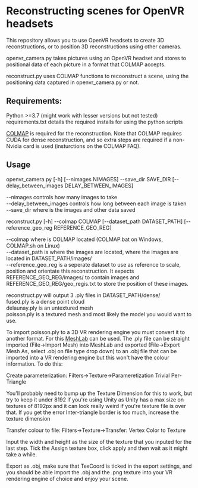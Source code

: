 # Reconstructing scenes for OpenVR headsets

This repository allows you to use OpenVR headsets to create 3D reconstructions, or to position 3D reconstructions using other cameras.

openvr_camera.py takes pictures using an OpenVR headset and stores to positional data of each picture in a format that COLMAP accepts.

reconstruct.py uses COLMAP functions to recoonstruct a scene, using the positioning data captured in openvr_camera.py or not.

## Requirements:
Python >=3.7 (might work with lesser versions but not tested)
requirements.txt details the required installs for using the python scripts

[COLMAP](https://colmap.github.io/index.html) is required for the reconstruction. Note that COLMAP requires CUDA for dense reconstruction, and so extra steps are required if a non-Nvidia card is used (insturctions on the COLMAP FAQ).

## Usage

openvr_camera.py [-h] [--nimages NIMAGES] --save_dir SAVE_DIR
                 [--delay_between_images DELAY_BETWEEN_IMAGES]

--nimages controls how many images to take  
--delay_between_images controls how long between each image is taken  
--save_dir where is the images and other data saved

reconstruct.py [-h] --colmap COLMAP [--dataset_path DATASET_PATH]
               [--reference_geo_reg REFERENCE_GEO_REG]

--colmap where is COLMAP located (COLMAP.bat on Windows, COLMAP.sh on Linux)  
--dataset_path is where the images are located, where the images are located in DATASET_PATH/images/  
--reference_geo_reg is a seperate dataset to use as reference to scale, position and orientate this reconstruction. It expects REFERENCE_GEO_REG/images/ to contain images and REFERENCE_GEO_REG/geo_regis.txt to store the position of these images.  

reconstruct.py will output 3 .ply files in DATASET_PATH/dense/  
fused.ply is a dense point cloud  
delaunay.ply is an untextured mesh  
poisson.ply is a textured mesh and most likely the model you would want to use.  

To import poisson.ply to a 3D VR rendering engine you must convert it to another format. For this [MeshLab](https://www.meshlab.net/) can be used. The .ply file can be straight imported (File->Import Mesh) into MeshLab and exported (File->Export Mesh As, select .obj on file type drop down) to an .obj file that can be imported into a VR rendering engine but this won't have the colour information. To do this:

Create parameterization: Filters->Texture->Parameretization Trivial Per-Triangle

You'll probably need to bump up the Texture Dimension for this to work, but try to keep it under 8192 if you're using Unity as Unity has a max size on textures of 8192px and it can look really weird if you're texture file is over that. If you get the error Inter-triangle border is too much, increase the texture dimension

Transfer colour to file: Filters->Texture->Transfer: Vertex Color to Texture

Input the width and height as the size of the texture that you inputed for the last step. Tick the Assign texture box, click apply and then wait as it might take a while. 

Export as .obj, make sure that TexCoord is ticked in the export settings, and you should be able import the .obj and the .png texture into your VR rendering engine of choice and enjoy your scene.
